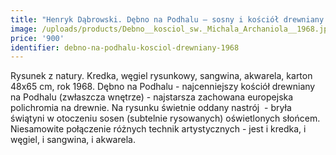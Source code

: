 ```yaml
---
title: "Henryk Dąbrowski. Dębno na Podhalu – sosny i kościół drewniany pod wezwaniem Św. Michała Archanioła (1968)"
image: /uploads/products/Debno__kosciol_sw._Michala_Archaniola__1968.jpg
price: '900'
identifier: debno-na-podhalu-kosciol-drewniany-1968
---
```


Rysunek z natury. Kredka, węgiel rysunkowy, sangwina, akwarela, karton 48x65 cm, rok 1968. Dębno na Podhalu - najcenniejszy kościół drewniany na Podhalu (zwłaszcza wnętrze) - najstarsza zachowana europejska polichromia na drewnie.
Na rysunku świetnie oddany nastrój  - bryła świątyni w otoczeniu sosen (subtelnie rysowanych) oświetlonych słońcem. Niesamowite połączenie różnych technik artystycznych - jest i kredka, i węgiel, i sangwina, i akwarela.